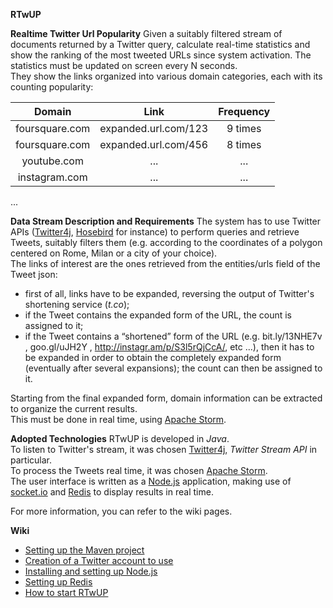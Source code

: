 **RTwUP**

**Realtime Twitter Url Popularity**
Given a suitably filtered stream of documents returned by a Twitter query, calculate real-time statistics and show the ranking of the most tweeted URLs since system activation.
The statistics must be updated on screen every N seconds.  
They show the links organized into various domain categories, each with its counting popularity:  

| Domain | Link | Frequency |  
| :----: | :--: | :-------: |  
| foursquare.com | expanded.url.com/123 | 9 times |  
| foursquare.com | expanded.url.com/456 |8 times |  
| youtube.com | ... | ... |  
| instagram.com | ... | ...|   
...  

**Data Stream Description and Requirements**
The system has to use Twitter APIs ([Twitter4j][02], [Hosebird][03] for instance) to perform queries and retrieve Tweets, suitably filters them (e.g. according to the coordinates of a polygon centered on Rome, Milan or a city of your choice).  
The links of interest are the ones retrieved from the entities/urls field of the Tweet json: 
* first of all, links have to be expanded, reversing the output of Twitter's shortening service (*t.co*);
* if the Tweet contains the expanded form of the URL, the count is assigned to it;
* if the Tweet contains a “shortened” form of the URL (e.g. bit.ly/13NHE7v , goo.gl/uJH2Y , http://instagr.am/p/S3l5rQjCcA/, etc ...), then it has to be expanded in order to obtain the completely expanded form (eventually after several expansions); the count can then be assigned to it.
 
Starting from the final expanded form, domain information can be extracted to organize the current results.  
This must be done in real time, using [Apache Storm][01].

**Adopted Technologies**
RTwUP is developed in *Java*.  
To listen to Twitter's stream, it was chosen [Twitter4j][02], *Twitter Stream API* in particular.  
To process the Tweets real time, it was chosen [Apache Storm][01].  
The user interface is written as a [Node.js][04] application, making use of [socket.io][05] and [Redis][06] to display results in real time.  

For more information, you can refer to the wiki pages.

**Wiki**

* [Setting up the Maven project][07]
* [Creation of a Twitter account to use][08]
* [Installing and setting up Node.js][09]
* [Setting up Redis][10]
* [How to start RTwUP][11]



[01]: https://storm.apache.org "Apache Storm"

[02]: http://twitter4j.org/en/ "Twitter APIs in Java"

[03]: https://github.com/twitter/hbc "Hosebird client"

[04]: http://nodejs.org/ "Node.js web page"

[05]: http://socket.io/ "socket.io web page"

[06]: http://redis.io/ "Redis web page"

[07]: https://github.com/Dani7B/RTwUP-giw/wiki/Setting-up-the-Maven-project "Setting up the Maven project"

[08]: https://github.com/Dani7B/RTwUP-giw/wiki/Creation-of-a-Twitter-account-to-use "Creation of a Twitter account to use"

[09]: https://github.com/Dani7B/RTwUP-giw/wiki/Installing-and-setting-up-Node.js "Installing and setting up Node.js"

[10]: https://github.com/Dani7B/RTwUP-giw/wiki/Setting-up-Redis "Setting up Redis"

[11]: https://github.com/Dani7B/RTwUP-giw/wiki/How-to-start-RTwUP "How to start RTwUP"
